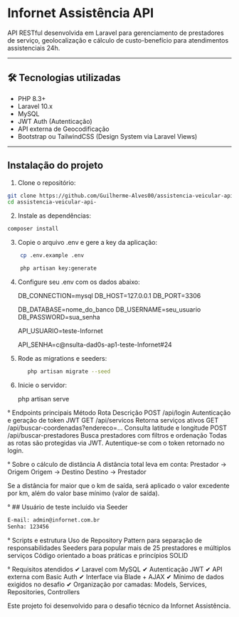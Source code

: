 # Infornet Assistência API

API RESTful desenvolvida em Laravel para gerenciamento de prestadores de serviço, geolocalização e cálculo de custo-benefício para atendimentos assistenciais 24h.

---

## 🛠️ Tecnologias utilizadas

-   PHP 8.3+
-   Laravel 10.x
-   MySQL
-   JWT Auth (Autenticação)
-   API externa de Geocodificação
-   Bootstrap ou TailwindCSS (Design System via Laravel Views)

---

## Instalação do projeto

1. Clone o repositório:

```bash
git clone https://github.com/Guilherme-Alves00/assistencia-veicular-api-.git
cd assistencia-veicular-api-
```

2. Instale as dependências:

```bash
composer install
```

3. Copie o arquivo .env e gere a key da aplicação:
```bash
    cp .env.example .env
 ```
```bash  
    php artisan key:generate
```
4. Configure seu .env com os dados abaixo:

   DB_CONNECTION=mysql
   DB_HOST=127.0.0.1
   DB_PORT=3306

   DB_DATABASE=nome_do_banco
   DB_USERNAME=seu_usuario
   DB_PASSWORD=sua_senha

    API_USUARIO=teste-Infornet
 
    API_SENHA=c@nsulta-dad0s-ap1-teste-Infornet#24

5. Rode as migrations e seeders:
   ```bash
      php artisan migrate --seed
   ```
6. Inicie o servidor:
   
      php artisan serve

° Endpoints principais
Método	Rota	Descrição
POST	/api/login	Autenticação e geração de token JWT
GET	/api/servicos	Retorna serviços ativos
GET	/api/buscar-coordenadas?endereco=...	Consulta latitude e longitude
POST	/api/buscar-prestadores	Busca prestadores com filtros e ordenação
Todas as rotas são protegidas via JWT. Autentique-se com o token retornado no login.

° Sobre o cálculo de distância
A distância total leva em conta:
Prestador → Origem
Origem → Destino
Destino → Prestador

Se a distância for maior que o km de saída, será aplicado o valor excedente por km, além do valor base mínimo (valor de saída).

° ## Usuário de teste incluído via Seeder

```txt
E-mail: admin@infornet.com.br  
Senha: 123456
```

° Scripts e estrutura
Uso de Repository Pattern para separação de responsabilidades
Seeders para popular mais de 25 prestadores e múltiplos serviços
Código orientado a boas práticas e princípios SOLID

° Requisitos atendidos
✔ Laravel com MySQL ✔ Autenticação JWT ✔ API externa com Basic Auth ✔ Interface via Blade + AJAX ✔ Mínimo de dados exigidos no desafio ✔ Organização por camadas: Models, Services, Repositories, Controllers

Este projeto foi desenvolvido para o desafio técnico da Infornet Assistência.
```
